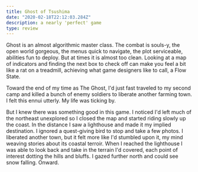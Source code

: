 ```yaml
---
title: Ghost of Tsushima
date: "2020-02-18T22:12:03.284Z"
description: a nearly 'perfect' game
type: review
---
```


Ghost is an almost algorithmic master class. The combat is souls-y, the open world gorgeous, the menus quick to navigate, the plot serviceable, abilities fun to deploy. But at times it is almost too clean. Looking at a map of indicators and finding the next box to check off can make you feel a bit like a rat on a treadmill, achieving what game designers like to call, a Flow State.

Toward the end of my time as The Ghost, I'd just fast traveled to my second camp and killed a bunch of enemy soldiers to liberate another farming town. I felt this ennui utterly. My life was ticking by.

But I knew there was something good in this game. I noticed I'd left much of the northeast unexplored so I closed the map and started riding slowly up the coast. In the distance I saw a lighthouse and made it my implied destination. I ignored a quest-giving bird to stop and take a few photos. I liberated another town, but it felt more like I'd stumbled upon it, my mind weaving stories about its coastal terroir. When I reached the lighthouse I was able to look back and take in the terrain I'd covered, each point of interest dotting the hills and bluffs. I gazed further north and could see snow falling. Onward.
